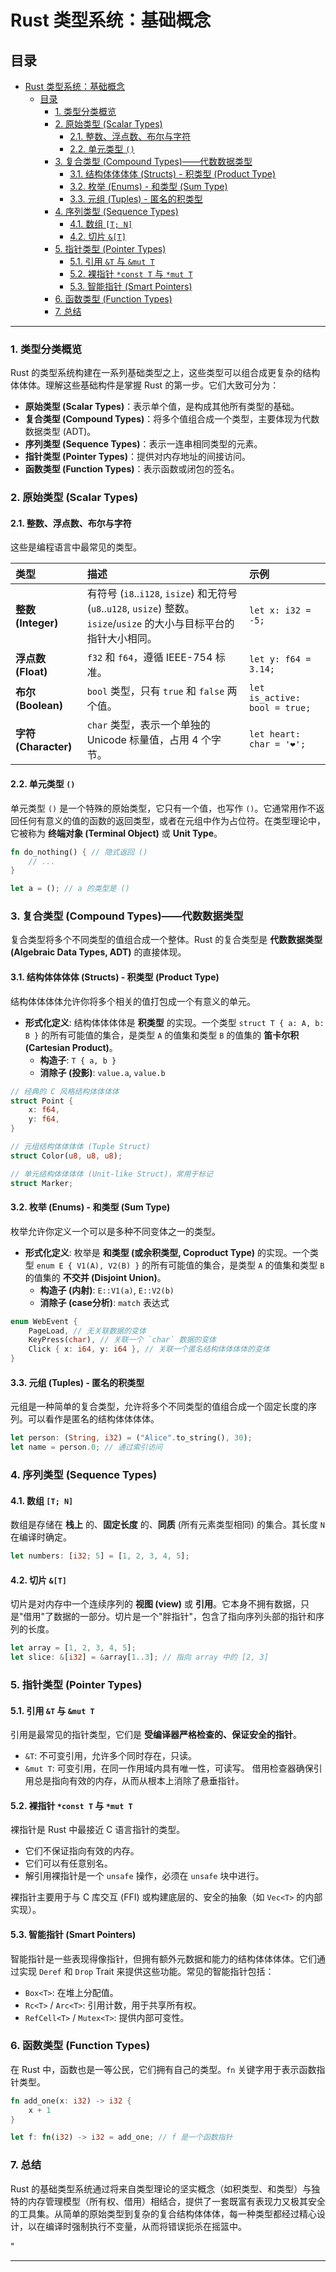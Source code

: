 ﻿# Rust 类型系统：基础概念

## 目录

- [Rust 类型系统：基础概念](#rust-类型系统基础概念)
  - [目录](#目录)
    - [1. 类型分类概览](#1-类型分类概览)
    - [2. 原始类型 (Scalar Types)](#2-原始类型-scalar-types)
      - [2.1. 整数、浮点数、布尔与字符](#21-整数浮点数布尔与字符)
      - [2.2. 单元类型 `()`](#22-单元类型-)
    - [3. 复合类型 (Compound Types)——代数数据类型](#3-复合类型-compound-types代数数据类型)
      - [3.1. 结构体体体体 (Structs) - 积类型 (Product Type)](#31-结构体体体体-structs---积类型-product-type)
      - [3.2. 枚举 (Enums) - 和类型 (Sum Type)](#32-枚举-enums---和类型-sum-type)
      - [3.3. 元组 (Tuples) - 匿名的积类型](#33-元组-tuples---匿名的积类型)
    - [4. 序列类型 (Sequence Types)](#4-序列类型-sequence-types)
      - [4.1. 数组 `[T; N]`](#41-数组-t-n)
      - [4.2. 切片 `&[T]`](#42-切片-t)
    - [5. 指针类型 (Pointer Types)](#5-指针类型-pointer-types)
      - [5.1. 引用 `&T` 与 `&mut T`](#51-引用-t-与-mut-t)
      - [5.2. 裸指针 `*const T` 与 `*mut T`](#52-裸指针-const-t-与-mut-t)
      - [5.3. 智能指针 (Smart Pointers)](#53-智能指针-smart-pointers)
    - [6. 函数类型 (Function Types)](#6-函数类型-function-types)
    - [7. 总结](#7-总结)

---

### 1. 类型分类概览

Rust 的类型系统构建在一系列基础类型之上，这些类型可以组合成更复杂的结构体体体。理解这些基础构件是掌握 Rust 的第一步。它们大致可分为：

- **原始类型 (Scalar Types)**：表示单个值，是构成其他所有类型的基础。
- **复合类型 (Compound Types)**：将多个值组合成一个类型，主要体现为代数数据类型 (ADT)。
- **序列类型 (Sequence Types)**：表示一连串相同类型的元素。
- **指针类型 (Pointer Types)**：提供对内存地址的间接访问。
- **函数类型 (Function Types)**：表示函数或闭包的签名。

### 2. 原始类型 (Scalar Types)

#### 2.1. 整数、浮点数、布尔与字符

这些是编程语言中最常见的类型。

| 类型 | 描述 | 示例 |
| :--- | :--- | :--- |
| **整数 (Integer)** | 有符号 (`i8`..`i128`, `isize`) 和无符号 (`u8`..`u128`, `usize`) 整数。`isize`/`usize` 的大小与目标平台的指针大小相同。 | `let x: i32 = -5;` |
| **浮点数 (Float)**| `f32` 和 `f64`，遵循 IEEE-754 标准。| `let y: f64 = 3.14;` |
| **布尔 (Boolean)**| `bool` 类型，只有 `true` 和 `false` 两个值。| `let is_active: bool = true;` |
| **字符 (Character)**| `char` 类型，表示一个单独的 Unicode 标量值，占用 4 个字节。| `let heart: char = '❤';` |

#### 2.2. 单元类型 `()`

单元类型 `()` 是一个特殊的原始类型，它只有一个值，也写作 `()`。它通常用作不返回任何有意义的值的函数的返回类型，或者在元组中作为占位符。在类型理论中，它被称为 **终端对象 (Terminal Object)** 或 **Unit Type**。

```rust
fn do_nothing() { // 隐式返回 ()
    // ...
}

let a = (); // a 的类型是 ()
```

### 3. 复合类型 (Compound Types)——代数数据类型

复合类型将多个不同类型的值组合成一个整体。Rust 的复合类型是 **代数数据类型 (Algebraic Data Types, ADT)** 的直接体现。

#### 3.1. 结构体体体体 (Structs) - 积类型 (Product Type)

结构体体体体允许你将多个相关的值打包成一个有意义的单元。

- **形式化定义**: 结构体体体体是 **积类型** 的实现。一个类型 `struct T { a: A, b: B }` 的所有可能值的集合，是类型 `A` 的值集和类型 `B` 的值集的 **笛卡尔积 (Cartesian Product)**。
  - **构造子**: `T { a, b }`
  - **消除子 (投影)**: `value.a`, `value.b`

```rust
// 经典的 C 风格结构体体体体
struct Point {
    x: f64,
    y: f64,
}

// 元组结构体体体体 (Tuple Struct)
struct Color(u8, u8, u8);

// 单元结构体体体体 (Unit-like Struct)，常用于标记
struct Marker;
```

#### 3.2. 枚举 (Enums) - 和类型 (Sum Type)

枚举允许你定义一个可以是多种不同变体之一的类型。

- **形式化定义**: 枚举是 **和类型 (或余积类型, Coproduct Type)** 的实现。一个类型 `enum E { V1(A), V2(B) }` 的所有可能值的集合，是类型 `A` 的值集和类型 `B` 的值集的 **不交并 (Disjoint Union)**。
  - **构造子 (内射)**: `E::V1(a)`, `E::V2(b)`
  - **消除子 (case分析)**: `match` 表达式

```rust
enum WebEvent {
    PageLoad, // 无关联数据的变体
    KeyPress(char), // 关联一个 `char` 数据的变体
    Click { x: i64, y: i64 }, // 关联一个匿名结构体体体体的变体
}
```

#### 3.3. 元组 (Tuples) - 匿名的积类型

元组是一种简单的复合类型，允许将多个不同类型的值组合成一个固定长度的序列。可以看作是匿名的结构体体体体。

```rust
let person: (String, i32) = ("Alice".to_string(), 30);
let name = person.0; // 通过索引访问
```

### 4. 序列类型 (Sequence Types)

#### 4.1. 数组 `[T; N]`

数组是存储在 **栈上** 的、**固定长度** 的、**同质** (所有元素类型相同) 的集合。其长度 `N` 在编译时确定。

```rust
let numbers: [i32; 5] = [1, 2, 3, 4, 5];
```

#### 4.2. 切片 `&[T]`

切片是对内存中一个连续序列的 **视图 (view)** 或 **引用**。它本身不拥有数据，只是"借用"了数据的一部分。切片是一个"胖指针"，包含了指向序列头部的指针和序列的长度。

```rust
let array = [1, 2, 3, 4, 5];
let slice: &[i32] = &array[1..3]; // 指向 array 中的 [2, 3]
```

### 5. 指针类型 (Pointer Types)

#### 5.1. 引用 `&T` 与 `&mut T`

引用是最常见的指针类型，它们是 **受编译器严格检查的、保证安全的指针**。

- `&T`: 不可变引用，允许多个同时存在，只读。
- `&mut T`: 可变引用，在同一作用域内具有唯一性，可读写。
借用检查器确保引用总是指向有效的内存，从而从根本上消除了悬垂指针。

#### 5.2. 裸指针 `*const T` 与 `*mut T`

裸指针是 Rust 中最接近 C 语言指针的类型。

- 它们不保证指向有效的内存。
- 它们可以有任意别名。
- 解引用裸指针是一个 `unsafe` 操作，必须在 `unsafe` 块中进行。

裸指针主要用于与 C 库交互 (FFI) 或构建底层的、安全的抽象（如 `Vec<T>` 的内部实现）。

#### 5.3. 智能指针 (Smart Pointers)

智能指针是一些表现得像指针，但拥有额外元数据和能力的结构体体体体。它们通过实现 `Deref` 和 `Drop` Trait 来提供这些功能。常见的智能指针包括：

- `Box<T>`: 在堆上分配值。
- `Rc<T>` / `Arc<T>`: 引用计数，用于共享所有权。
- `RefCell<T>` / `Mutex<T>`: 提供内部可变性。

### 6. 函数类型 (Function Types)

在 Rust 中，函数也是一等公民，它们拥有自己的类型。`fn` 关键字用于表示函数指针类型。

```rust
fn add_one(x: i32) -> i32 {
    x + 1
}

let f: fn(i32) -> i32 = add_one; // f 是一个函数指针
```

### 7. 总结

Rust 的基础类型系统通过将来自类型理论的坚实概念（如积类型、和类型）与独特的内存管理模型（所有权、借用）相结合，提供了一套既富有表现力又极其安全的工具集。从简单的原始类型到复杂的复合结构体体体，每一种类型都经过精心设计，以在编译时强制执行不变量，从而将错误扼杀在摇篮中。

"

---
